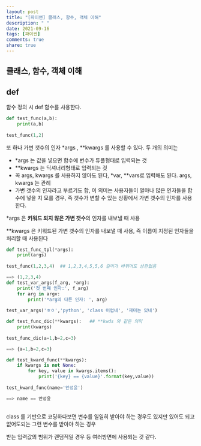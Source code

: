 ```yaml
---
layout: post
title: "[파이썬] 클래스, 함수, 객체 이해"
description: " "
date: 2021-09-16
tags: [파이썬]
comments: true
share: true
---
```


## 클래스, 함수, 객체 이해

## def

함수 정의 시 def 함수를 사용한다.

```python
def test_func(a,b):
    print(a,b)
    
test_func(1,2)

```

또 하나 가변 갯수의 인자 *args , **kwargs 를 사용할 수 있다. 두 개의 의미는

- *args 는 값을 넣으면 함수에 변수가 튜플형태로 입력되는 것
- **kwargs 는 딕셔너리형태로 입력되는 것
- 꼭 args, kwargs 를 사용하지 않아도 된다, *var, **vars로 입력해도 된다. args, kwargs 는 관례
- 가변 갯수의 인자라고 부르기도 함, 이 의미는 사용자들이 얼마나 많은 인자들을 함수에 넣을 지 모를 경우, 즉 갯수가 변할 수 있는 상황에서 가변 갯수의 인자를 사용한다.

*args 은  **키워드 되지 않은 가변 갯수**의 인자를 내보낼 때 사용

**kwargs  은 키워드된 가변 갯수의 인자를 내보낼 때 사용, 즉 이름이 지정된 인자들을 처리할 때 사용된다 

```python
def test_func_tpl(*args):
	print(args)
    
test_func(1,2,3,4)  ## 1,2,3,4,5,5,6 길이가 바뀌어도 상관없음

==> (1,2,3,4)
def test_var_args(f_arg, *arg):
    print('첫 번쨰 인자:', f_arg)
    for arg in argv:
        print('*arg의 다른 인자: ', arg)
        
test_var_args('ㅎㅇ','python', 'class 어렵네', '재미는 있네')

def test_func_dic(**kwargs):   ## **kwds 와 같은 의미
    print(kwargs)
    
test_func_dic(a=1,b=2,c=3)

==> {a=1,b=2,c=3}

def test_kward_func(**kwargs):
    if kwargs is not None:
        for key, value in kwargs.items():
            print('{key} == {value}'.format(key,value))
            
test_kward_func(name='안성윤')

==> name == 안성윤
            
```

class 를 기반으로 코딩하다보면 변수를 일일히 받아야 하는 경우도 있지만 있어도 되고 없어도되는 그런 변수를 받아야 하는 경우

받는 입력값의 범위가 랜덤적일 경우 등 여러방면에 사용되는 것 같다.





